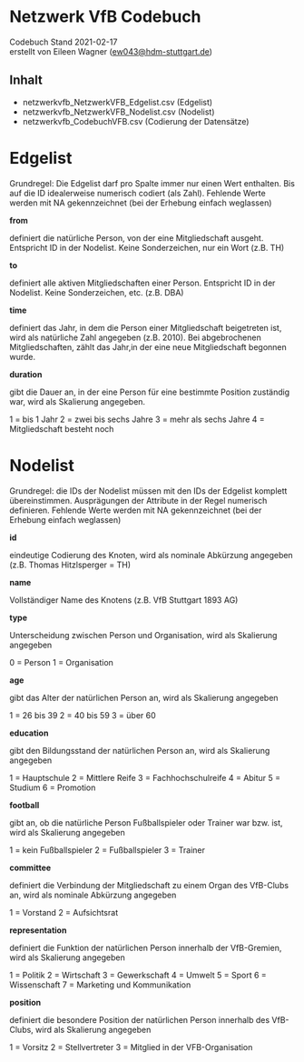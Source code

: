 # Netzwerk VfB Codebuch #
Codebuch Stand 2021-02-17<br>
erstellt von Eileen Wagner (ew043@hdm-stuttgart.de)

## Inhalt
- netzwerkvfb_NetzwerkVFB_Edgelist.csv (Edgelist)
- netzwerkvfb_NetzwerkVFB_Nodelist.csv (Nodelist)
- netzwerkvfb_CodebuchVFB.csv (Codierung der Datensätze)


# Edgelist

Grundregel: Die Edgelist darf pro Spalte immer nur einen Wert enthalten. Bis auf die ID idealerweise numerisch codiert (als Zahl). Fehlende Werte werden mit NA gekennzeichnet (bei der Erhebung einfach weglassen)

**from**

definiert die natürliche Person, von der eine Mitgliedschaft ausgeht. Entspricht ID in der Nodelist. Keine Sonderzeichen, nur ein Wort (z.B. TH)            

**to**

definiert alle aktiven Mitgliedschaften einer Person. Entspricht ID in der Nodelist. Keine Sonderzeichen, etc. (z.B. DBA)

**time**

definiert das Jahr, in dem die Person einer Mitgliedschaft beigetreten ist, wird als natürliche Zahl angegeben (z.B. 2010). Bei abgebrochenen Mitgliedschaften, zählt das Jahr,in der eine neue Mitgliedschaft begonnen wurde.

**duration**

gibt die Dauer an, in der eine Person für eine bestimmte Position zuständig war, wird als Skalierung angegeben. 

1 = bis 1 Jahr 
2 = zwei bis sechs Jahre
3 = mehr als sechs Jahre
4 = Mitgliedschaft besteht noch


# Nodelist

Grundregel: die IDs der Nodelist müssen mit den IDs der Edgelist komplett übereinstimmen. Ausprägungen der Attribute in der Regel numerisch definieren. Fehlende Werte werden mit NA gekennzeichnet (bei der Erhebung einfach weglassen) 

**id**

eindeutige Codierung des Knoten, wird als nominale Abkürzung angegeben (z.B. Thomas Hitzlsperger = TH)         

**name**

Vollständiger Name des Knotens (z.B. VfB Stuttgart 1893 AG)

**type**

Unterscheidung zwischen Person und Organisation, wird als Skalierung angegeben

0 = Person
1 = Organisation 

**age**

gibt das Alter der natürlichen Person an, wird als Skalierung angegeben

1 = 26 bis 39 
2 = 40 bis 59 
3 = über 60 

**education**

gibt den Bildungsstand der natürlichen Person an, wird als Skalierung angegeben

1 = Hauptschule 
2 = Mittlere Reife 
3 = Fachhochschulreife 
4 = Abitur 
5 = Studium 
6 = Promotion      

**football**

gibt an, ob die natürliche Person Fußballspieler oder Trainer war bzw. ist, wird als Skalierung angegeben

1 = kein Fußballspieler 
2 = Fußballspieler 
3 = Trainer 

**committee**

definiert die Verbindung der Mitgliedschaft zu einem Organ des VfB-Clubs an, wird als nominale Abkürzung angegeben

1 = Vorstand 
2 = Aufsichtsrat 

**representation**

definiert die Funktion der natürlichen Person innerhalb der VfB-Gremien, wird als Skalierung angegeben

1 = Politik 
2 = Wirtschaft 
3 = Gewerkschaft 
4 = Umwelt 
5 = Sport 
6 = Wissenschaft 
7 = Marketing und Kommunikation 

**position**

definiert die besondere Position der natürlichen Person innerhalb des VfB-Clubs, wird als Skalierung angegeben

1 = Vorsitz 
2 = Stellvertreter 
3 = Mitglied in der VFB-Organisation 

